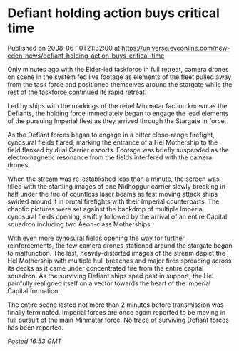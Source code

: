 # Defiant holding action buys critical time
Published on 2008-06-10T21:32:00 at https://universe.eveonline.com/new-eden-news/defiant-holding-action-buys-critical-time

Only minutes ago with the Elder-led taskforce in full retreat, camera drones on scene in the system fed live footage as elements of the fleet pulled away from the task force and positioned themselves around the stargate while the rest of the taskforce continued its rapid retreat. 

Led by ships with the markings of the rebel Minmatar faction known as the Defiants, the holding force immediately began to engage the lead elements of the pursuing Imperial fleet as they arrived through the Stargate in force. 

As the Defiant forces began to engage in a bitter close-range firefight, cynosural fields flared, marking the entrance of a Hel Mothership to the field flanked by dual Carrier escorts. Footage was briefly suspended as the electromagnetic resonance from the fields interfered with the camera drones. 

When the stream was re-established less than a minute, the screen was filled with the startling images of one Nidhoggur carrier slowly breaking in half under the fire of countless laser beams as fast moving attack ships swirled around it in brutal firefights with their Imperial counterparts. The chaotic pictures were set against the backdrop of multiple Imperial cynosural fields opening, swiftly followed by the arrival of an entire Capital squadron including two Aeon-class Motherships. 

With even more cynosural fields opening the way for further reinforcements, the few camera drones stationed around the stargate began to malfunction. The last, heavily-distorted images of the stream depict the Hel Mothership with multiple hull breaches and major fires spreading across its decks as it came under concentrated fire from the entire capital squadron. As the surviving Defiant ships sped past in support, the Hel painfully realigned itself on a vector towards the heart of the Imperial Capital formation. 

The entire scene lasted not more than 2 minutes before transmission was finally terminated. Imperial forces are once again reported to be moving in full pursuit of the main Minmatar force. No trace of surviving Defiant forces has been reported. 

_Posted 16:53 GMT_
